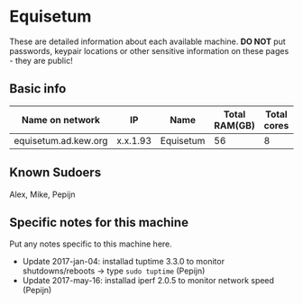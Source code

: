 # Equisetum

These are detailed information about each available machine. **DO NOT** put passwords, keypair locations or other sensitive information on these pages - they are public!

## Basic info

Name on network | IP  | Name | Total RAM(GB) | Total cores | Notes
--------------- | --- | ---- | ------------- | ----------- | -----
equisetum.ad.kew.org | x.x.1.93 | Equisetum | 56 | 8 | na

## Known Sudoers

Alex, Mike, Pepijn

## Specific notes for this machine

Put any notes specific to this machine here.

* Update 2017-jan-04: installad tuptime 3.3.0 to monitor shutdowns/reboots -> type `sudo tuptime` (Pepijn)
* Update 2017-may-16: installad iperf 2.0.5 to monitor network speed (Pepijn)
